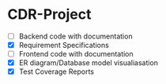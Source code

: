 # CDR-Project
 
- [ ] Backend code with documentation
- [x] Requirement Specifications
- [ ] Frontend code with documentation
- [x] ER diagram/Database model visualiasation
- [X] Test Coverage Reports
